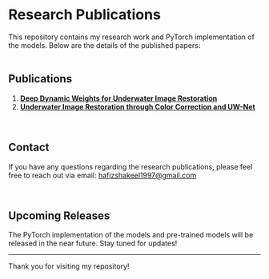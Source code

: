 # Research Publications

This repository contains my research work and PyTorch implementation of the models. Below are the details of the published papers:
<br><br>

## Publications

1. **[Deep Dynamic Weights for Underwater Image Restoration](https://www.mdpi.com/2077-1312/12/7/1208)**  
2. **[Underwater Image Restoration through Color Correction and UW-Net](https://www.mdpi.com/2079-9292/13/1/199)**  

<br>

## Contact

If you have any questions regarding the research publications, please feel free to reach out via email: [hafizshakeel1997@gmail.com](mailto:hafizshakeel1997@gmail.com)

<br>

## Upcoming Releases

The PyTorch implementation of the models and pre-trained models will be released in the near future. Stay tuned for updates!

---

Thank you for visiting my repository!
